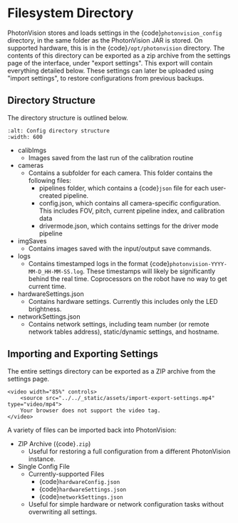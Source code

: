 # Filesystem Directory

PhotonVision stores and loads settings in the {code}`photonvision_config` directory, in the same folder as the PhotonVision JAR is stored. On supported hardware, this is in the {code}`/opt/photonvision` directory. The contents of this directory can be exported as a zip archive from the settings page of the interface, under "export settings". This export will contain everything detailed below. These settings can later be uploaded using "import settings", to restore configurations from previous backups.

## Directory Structure

The directory structure is outlined below.

```{image} images/configDir.png
:alt: Config directory structure
:width: 600
```

- calibImgs
  - Images saved from the last run of the calibration routine
- cameras
  - Contains a subfolder for each camera. This folder contains the following files:
    - pipelines folder, which contains a {code}`json` file for each user-created pipeline.
    - config.json, which contains all camera-specific configuration. This includes FOV, pitch, current pipeline index, and calibration data
    - drivermode.json, which contains settings for the driver mode pipeline
- imgSaves
  - Contains images saved with the input/output save commands.
- logs
  - Contains timestamped logs in the format {code}`photonvision-YYYY-MM-D_HH-MM-SS.log`. These timestamps will likely be significantly behind the real time. Coprocessors on the robot have no way to get current time.
- hardwareSettings.json
  - Contains hardware settings. Currently this includes only the LED brightness.
- networkSettings.json
  - Contains network settings, including team number (or remote network tables address), static/dynamic settings, and hostname.

## Importing and Exporting Settings

The entire settings directory can be exported as a ZIP archive from the settings page.

```{raw} html
<video width="85%" controls>
    <source src="../../_static/assets/import-export-settings.mp4" type="video/mp4">
    Your browser does not support the video tag.
</video>
```

A variety of files can be imported back into PhotonVision:

- ZIP Archive ({code}`.zip`)
  - Useful for restoring a full configuration from a different PhotonVision instance.
- Single Config File
  - Currently-supported Files
    - {code}`hardwareConfig.json`
    - {code}`hardwareSettings.json`
    - {code}`networkSettings.json`
  - Useful for simple hardware or network configuration tasks without overwriting all settings.
